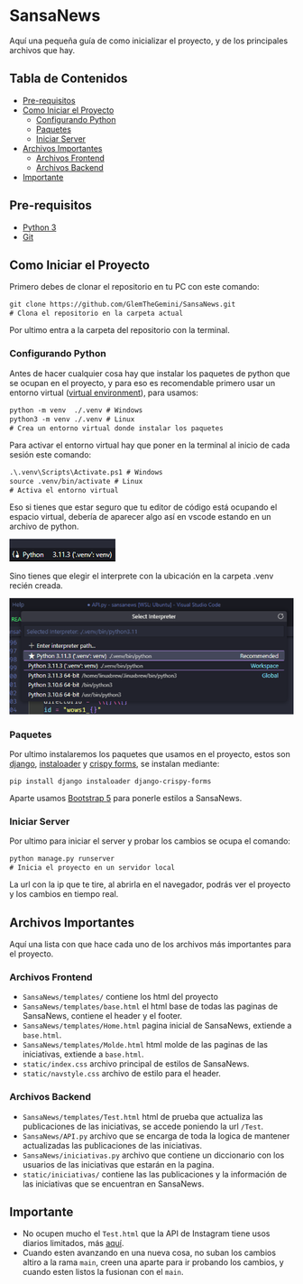 # SansaNews

Aquí una pequeña guía de como inicializar el proyecto, y de los principales archivos que hay.

## Tabla de Contenidos

- [Pre-requisitos](#pre-requisitos)
- [Como Iniciar el Proyecto](#como-iniciar-el-proyecto)
  - [Configurando Python](#configurando-python)
  - [Paquetes](#paquetes)
  - [Iniciar Server](#iniciar-server)
- [Archivos Importantes](#archivos-importantes)
  - [Archivos Frontend](#archivos-frontend)
  - [Archivos Backend](#archivos-backend)
- [Importante](#importante)

## Pre-requisitos

- [Python 3](https://www.python.org/downloads/)
- [Git](https://git-scm.com/downloads)

## Como Iniciar el Proyecto

Primero debes de clonar el repositorio en tu PC con este comando:

``` shell
git clone https://github.com/GlemTheGemini/SansaNews.git
# Clona el repositorio en la carpeta actual
```

Por ultimo entra a la carpeta del repositorio con la terminal.

### Configurando Python

Antes de hacer cualquier cosa hay que instalar los paquetes de python que se ocupan en el proyecto, y para eso es recomendable primero usar un entorno virtual ([virtual environment](https://docs.python.org/3/library/venv.html)), para usamos:

``` shell
python -m venv  ./.venv # Windows
python3 -m venv ./.venv # Linux
# Crea un entorno virtual donde instalar los paquetes
```

Para activar el entorno virtual hay que poner en la terminal al inicio de cada sesión este comando:

``` shell
.\.venv\Scripts\Activate.ps1 # Windows
source .venv/bin/activate # Linux
# Activa el entorno virtual
```

Eso si tienes que estar seguro que tu editor de código está ocupando el espacio virtual, debería de aparecer algo así en vscode estando en un archivo de python.

![venv](docs/Screenshot%202023-04-18%20194222.png)

Sino tienes que elegir el interprete con la ubicación en la carpeta .venv recién creada.

![venv2](docs/Screenshot%202023-04-18%20201449.png)

### Paquetes

Por ultimo instalaremos los paquetes que usamos en el proyecto, estos son [django](https://docs.djangoproject.com/en/4.2/), [instaloader](https://instaloader.github.io/) y [crispy forms](https://pypi.org/project/django-crispy-forms/), se instalan mediante:

``` shell
pip install django instaloader django-crispy-forms
```

Aparte usamos [Bootstrap 5](https://getbootstrap.com/docs/5.1/getting-started/introduction/) para ponerle estilos a SansaNews.

### Iniciar Server

Por ultimo para iniciar el server y probar los cambios se ocupa el comando:

``` shell
python manage.py runserver
# Inicia el proyecto en un servidor local
```

La url con la ip que te tire, al abrirla en el navegador, podrás ver el proyecto y los cambios en tiempo real.

## Archivos Importantes

Aquí una lista con que hace cada uno de los archivos más importantes para el proyecto.

### Archivos Frontend

- `SansaNews/templates/` contiene los html del proyecto
- `SansaNews/templates/base.html` el html base de todas las paginas de SansaNews, contiene el header y el footer.
- `SansaNews/templates/Home.html` pagina inicial de SansaNews, extiende a `base.html`.
- `SansaNews/templates/Molde.html` html molde de las paginas de las iniciativas, extiende a `base.html`.
- `static/index.css` archivo principal de estilos de SansaNews.
- `static/navstyle.css` archivo de estilo para el header.

### Archivos Backend

- `SansaNews/templates/Test.html` html de prueba que actualiza las publicaciones de las iniciativas, se accede poniendo la url `/Test`.
- `SansaNews/API.py` archivo que se encarga de toda la logica de mantener actualizadas las publicaciones de las iniciativas.
- `SansaNews/iniciativas.py` archivo que contiene un diccionario con los usuarios de las iniciativas que estarán en la pagina.
- `static/iniciativas/` contiene las las publicaciones y la información de las iniciativas que se encuentran en SansaNews.

## Importante

- No ocupen mucho el `Test.html` que la API de Instagram tiene usos diarios limitados, más [aquí](https://instaloader.github.io/troubleshooting.html).
- Cuando esten avanzando en una nueva cosa, no suban los cambios altiro a la rama `main`, creen una aparte para ir probando los cambios, y cuando esten listos la fusionan con el `main`.
